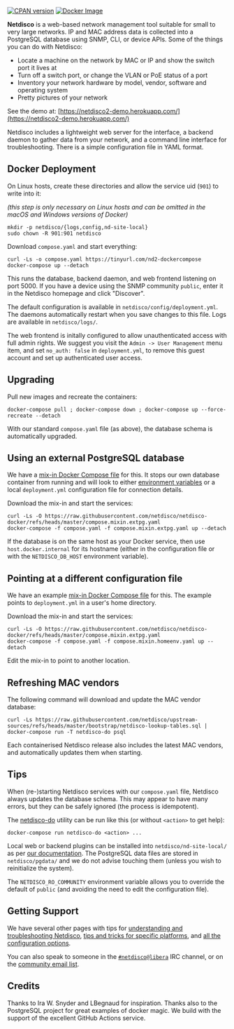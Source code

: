 [![CPAN version](https://badge.fury.io/pl/App-Netdisco.svg)](https://metacpan.org/pod/App::Netdisco)
[![Docker Image](https://img.shields.io/badge/docker%20images-ready-blue.svg)](https://store.docker.com/community/images/netdisco/netdisco)

**Netdisco** is a web-based network management tool suitable for small to very large networks. IP and MAC address data is collected into a PostgreSQL database using SNMP, CLI, or device APIs. Some of the things you can do with Netdisco:

* Locate a machine on the network by MAC or IP and show the switch port it lives at
* Turn off a switch port, or change the VLAN or PoE status of a port
* Inventory your network hardware by model, vendor, software and operating system
* Pretty pictures of your network

See the demo at: [https://netdisco2-demo.herokuapp.com/](https://netdisco2-demo.herokuapp.com/)

Netdisco includes a lightweight web server for the interface, a backend daemon to gather data from your network, and a command line interface for troubleshooting. There is a simple configuration file in YAML format. 

##  Docker Deployment

On Linux hosts, create these directories and allow the service uid (`901`) to write into it:

*(this step is only necessary on Linux hosts and can be omitted in the macOS and Windows versions of Docker)*

    mkdir -p netdisco/{logs,config,nd-site-local} 
    sudo chown -R 901:901 netdisco

Download `compose.yaml` and start everything:

    curl -Ls -o compose.yaml https://tinyurl.com/nd2-dockercompose
    docker-compose up --detach

This runs the database, backend daemon, and web frontend listening on port 5000. If you have a device using the SNMP community `public`, enter it in the Netdisco homepage and click "Discover".

The default configuration is available in `netdisco/config/deployment.yml`. The daemons automatically restart when you save changes to this file. Logs are available in `netdisco/logs/`.

The web frontend is initally configured to allow unauthenticated access with full admin rights. We suggest you visit the `Admin -> User Management` menu item, and set `no_auth: false` in `deployment.yml`, to remove this guest account and set up authenticated user access.

##  Upgrading

Pull new images and recreate the containers:

    docker-compose pull ; docker-compose down ; docker-compose up --force-recreate --detach

With our standard `compose.yaml` file (as above), the database schema is automatically upgraded.

##  Using an external PostgreSQL database

We have a [mix-in Docker Compose file](https://raw.githubusercontent.com/netdisco/netdisco-docker/refs/heads/master/compose.mixin.extpg.yaml) for this. It stops our own database container from running and will look to either [environment variables](https://github.com/netdisco/netdisco/wiki/Environment-Variables) or a local `deployment.yml` configuration file for connection details.

Download the mix-in and start the services:

    curl -Ls -O https://raw.githubusercontent.com/netdisco/netdisco-docker/refs/heads/master/compose.mixin.extpg.yaml
    docker-compose -f compose.yaml -f compose.mixin.extpg.yaml up --detach

If the database is on the same host as your Docker service, then use `host.docker.internal` for its hostname (either in the configuration file or with the `NETDISCO_DB_HOST` environment variable).

##  Pointing at a different configuration file

We have an example [mix-in Docker Compose file](https://raw.githubusercontent.com/netdisco/netdisco-docker/refs/heads/master/compose.mixin.homeenv.yaml) for this. The example points to `deployment.yml` in a user's home directory.

Download the mix-in and start the services:

    curl -Ls -O https://raw.githubusercontent.com/netdisco/netdisco-docker/refs/heads/master/compose.mixin.extpg.yaml
    docker-compose -f compose.yaml -f compose.mixin.homeenv.yaml up --detach

Edit the mix-in to point to another location.

##  Refreshing MAC vendors

The following command will download and update the MAC vendor database:

    curl -Ls https://raw.githubusercontent.com/netdisco/upstream-sources/refs/heads/master/bootstrap/netdisco-lookup-tables.sql | docker-compose run -T netdisco-do psql

Each containerised Netdisco release also includes the latest MAC vendors, and automatically updates them when starting.

##  Tips

When (re-)starting Netdisco services with our `compose.yaml` file, Netdisco always updates the database schema. This may appear to have many errors, but they can be safely ignored (the process is idempotent).

The [netdisco-do](https://metacpan.org/dist/App-Netdisco/view/bin/netdisco-do) utility can be run like this (or without `<action>` to get help):

    docker-compose run netdisco-do <action> ...

Local web or backend plugins can be installed into `netdisco/nd-site-local/` as per [our documentation](https://github.com/netdisco/netdisco/wiki). The PostgreSQL data files are stored in `netdisco/pgdata/` and we do not advise touching them (unless you wish to reinitialize the system).

The `NETDISCO_RO_COMMUNITY` environment variable allows you to override the default of `public` (and avoiding the need to edit the configuration file).

## Getting Support

We have several other pages with tips for [understanding and troubleshooting Netdisco](https://github.com/netdisco/netdisco/wiki/Troubleshooting), [tips and tricks for specific platforms](https://github.com/netdisco/netdisco/wiki/Vendor-Tips), and [all the configuration options](https://github.com/netdisco/netdisco/wiki/Configuration).

You can also speak to someone in the [`#netdisco@libera`](https://kiwiirc.com/nextclient/irc.libera.chat/netdisco) IRC channel, or on the [community email list](https://lists.sourceforge.net/lists/listinfo/netdisco-users).

## Credits

Thanks to Ira W. Snyder and LBegnaud for inspiration. Thanks also to the PostgreSQL project for great examples of docker magic. We build with the support of the excellent GitHub Actions service. 
